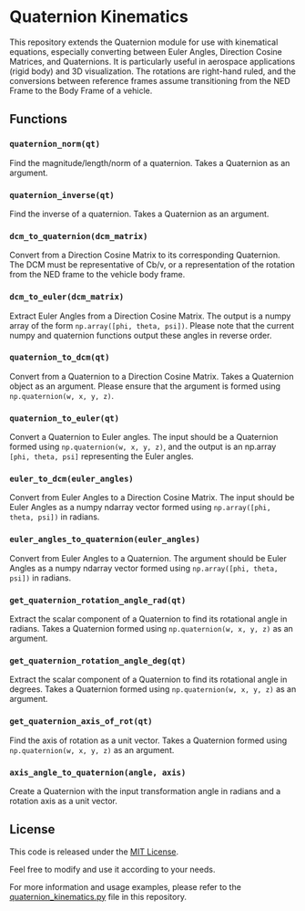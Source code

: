 # Quaternion Kinematics

This repository extends the Quaternion module for use with kinematical equations, especially converting between Euler Angles, Direction Cosine Matrices, and Quaternions. It is particularly useful in aerospace applications (rigid body) and 3D visualization. The rotations are right-hand ruled, and the conversions between reference frames assume transitioning from the NED Frame to the Body Frame of a vehicle.

## Functions

### `quaternion_norm(qt)`

Find the magnitude/length/norm of a quaternion. Takes a Quaternion as an argument.

### `quaternion_inverse(qt)`

Find the inverse of a quaternion. Takes a Quaternion as an argument.

### `dcm_to_quaternion(dcm_matrix)`

Convert from a Direction Cosine Matrix to its corresponding Quaternion. The DCM must be representative of Cb/v, or a representation of the rotation from the NED frame to the vehicle body frame.

### `dcm_to_euler(dcm_matrix)`

Extract Euler Angles from a Direction Cosine Matrix. The output is a numpy array of the form `np.array([phi, theta, psi])`. Please note that the current numpy and quaternion functions output these angles in reverse order.

### `quaternion_to_dcm(qt)`

Convert from a Quaternion to a Direction Cosine Matrix. Takes a Quaternion object as an argument. Please ensure that the argument is formed using `np.quaternion(w, x, y, z)`.

### `quaternion_to_euler(qt)`

Convert a Quaternion to Euler angles. The input should be a Quaternion formed using `np.quaternion(w, x, y, z)`, and the output is an np.array `[phi, theta, psi]` representing the Euler angles.

### `euler_to_dcm(euler_angles)`

Convert from Euler Angles to a Direction Cosine Matrix. The input should be Euler Angles as a numpy ndarray vector formed using `np.array([phi, theta, psi])` in radians.

### `euler_angles_to_quaternion(euler_angles)`

Convert from Euler Angles to a Quaternion. The argument should be Euler Angles as a numpy ndarray vector formed using `np.array([phi, theta, psi])` in radians.

### `get_quaternion_rotation_angle_rad(qt)`

Extract the scalar component of a Quaternion to find its rotational angle in radians. Takes a Quaternion formed using `np.quaternion(w, x, y, z)` as an argument.

### `get_quaternion_rotation_angle_deg(qt)`

Extract the scalar component of a Quaternion to find its rotational angle in degrees. Takes a Quaternion formed using `np.quaternion(w, x, y, z)` as an argument.

### `get_quaternion_axis_of_rot(qt)`

Find the axis of rotation as a unit vector. Takes a Quaternion formed using `np.quaternion(w, x, y, z)` as an argument.

### `axis_angle_to_quaternion(angle, axis)`

Create a Quaternion with the input transformation angle in radians and a rotation axis as a unit vector.

## License

This code is released under the [MIT License](https://github.com/ForbiddenForge/quaternion_kinematics/blob/main/LICENSE).

Feel free to modify and use it according to your needs.

For more information and usage examples, please refer to the [quaternion_kinematics.py](https://github.com/ForbiddenForge/quaternion_kinematics/blob/main/quaternion_kinematics.py) file in this repository.
